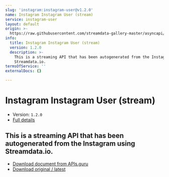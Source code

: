 ```yaml
---
slug: 'instagram:instagram-user@v1.2.0'
name: Instagram Instagram User (stream)
service: instagram-user
layout: default
origin: >-
  https://raw.githubusercontent.com/streamdata-gallery-master/asyncapi/master/_listings/instagram/instagram-instagram-user-stream-async.md
info:
  title: Instagram Instagram User (stream)
  version: 1.2.0
  description: >-
    This is a streaming API that has been autogenerated from the Instagram using
    Streamdata.io.
termsOfService: ''
externalDocs: {}

---
```

# Instagram Instagram User (stream)

* Version: `1.2.0`
* [Full details](../html/instagram:instagram-user@v1.2.0.html)




## This is a streaming API that has been autogenerated from the Instagram using Streamdata.io.



* [Download document from APIs.guru](https://raw.githubusercontent.com/APIs-guru/asyncapi-directory/master/docs/APIs/instagram%3Ainstagram-user%40v1.2.0.yaml)
* [Download original / latest](https://raw.githubusercontent.com/streamdata-gallery-master/asyncapi/master/_listings/instagram/instagram-instagram-user-stream-async.md)

<script type="application/ld+json">
{
  "@context": "http://schema.org/",
  "@type": "WebAPI",
  "description": "This is a streaming API that has been autogenerated from the Instagram using Streamdata.io.",
  "documentation": "",

  "name": "Instagram Instagram User (stream)"
}
</script>
